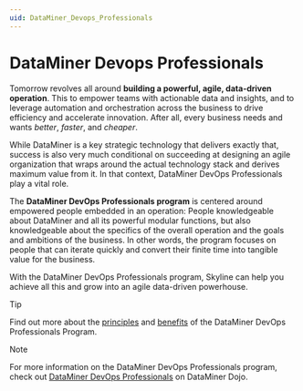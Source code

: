 ```yaml
---
uid: DataMiner_Devops_Professionals
---
```


# DataMiner Devops Professionals

Tomorrow revolves all around **building a powerful, agile, data-driven operation**. This to empower teams with actionable data and insights, and to leverage automation and orchestration across the business to drive efficiency and accelerate innovation. After all, every business needs and wants *better*, *faster*, and *cheaper*.

While DataMiner is a key strategic technology that delivers exactly that, success is also very much conditional on succeeding at designing an agile organization that wraps around the actual technology stack and derives maximum value from it. In that context, DataMiner DevOps Professionals play a vital role.

The **DataMiner DevOps Professionals program** is centered around empowered people embedded in an operation: People knowledgeable about DataMiner and all its powerful modular functions, but also knowledgeable about the specifics of the overall operation and the goals and ambitions of the business. In other words, the program focuses on people that can iterate quickly and convert their finite time into tangible value for the business.

With the DataMiner DevOps Professionals program, Skyline can help you achieve all this and grow into an agile data-driven powerhouse.

> [!TIP]
> Find out more about the [principles](xref:What_is_the_DevOps_Professionals_Program) and [benefits](xref:Benefits_DevOps_Professionals_Program) of the DataMiner DevOps Professionals Program.

> [!NOTE]
> For more information on the DataMiner DevOps Professionals program, check out [DataMiner DevOps Professionals](https://community.dataminer.services/dataminer-devops-professionals/) on DataMiner Dojo.

